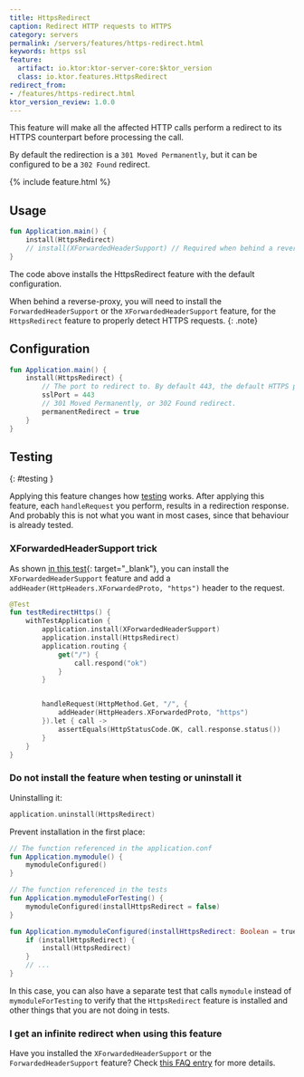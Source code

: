 ```yaml
---
title: HttpsRedirect
caption: Redirect HTTP requests to HTTPS
category: servers
permalink: /servers/features/https-redirect.html
keywords: https ssl
feature:
  artifact: io.ktor:ktor-server-core:$ktor_version
  class: io.ktor.features.HttpsRedirect
redirect_from:
- /features/https-redirect.html
ktor_version_review: 1.0.0
---
```


This feature will make all the affected HTTP calls perform a redirect to its
HTTPS counterpart before processing the call.

By default the redirection is a `301 Moved Permanently`,
but it can be configured to be a `302 Found` redirect.

{% include feature.html %}

## Usage

```kotlin
fun Application.main() {
    install(HttpsRedirect)
    // install(XForwardedHeaderSupport) // Required when behind a reverse-proxy
}
```

The code above installs the HttpsRedirect feature with the default configuration.

When behind a reverse-proxy, you will need to install the `ForwardedHeaderSupport` or the `XForwardedHeaderSupport`
feature, for the `HttpsRedirect` feature to properly detect HTTPS requests.
{: .note}

## Configuration

```kotlin
fun Application.main() {
    install(HttpsRedirect) {
        // The port to redirect to. By default 443, the default HTTPS port. 
        sslPort = 443
        // 301 Moved Permanently, or 302 Found redirect.
        permanentRedirect = true
    }
}
```

## Testing
{: #testing }

Applying this feature changes how [testing](/servers/testing.html) works.
After applying this feature, each `handleRequest` you perform, results in a redirection response.
And probably this is not what you want in most cases, since that behaviour is already tested.

### XForwardedHeaderSupport trick

As shown [in this test](https://github.com/ktorio/ktor/blob/bb0765ce00e5746c954fea70270cf7d802a40648/ktor-server/ktor-server-tests/test/io/ktor/tests/server/features/HttpsRedirectFeatureTest.kt#L31-L49){: target="_blank"},
you can install the `XForwardedHeaderSupport` feature and add a `addHeader(HttpHeaders.XForwardedProto, "https")`
header to the request.

```kotlin
@Test
fun testRedirectHttps() {
    withTestApplication {
        application.install(XForwardedHeaderSupport)
        application.install(HttpsRedirect)
        application.routing {
            get("/") {
                call.respond("ok")
            }
        }


        handleRequest(HttpMethod.Get, "/", {
            addHeader(HttpHeaders.XForwardedProto, "https")
        }).let { call ->
            assertEquals(HttpStatusCode.OK, call.response.status())
        }
    }
}
```

### Do not install the feature when testing or uninstall it

Uninstalling it:

```kotlin
application.uninstall(HttpsRedirect)
```

Prevent installation in the first place:

```kotlin
// The function referenced in the application.conf
fun Application.mymodule() {
    mymoduleConfigured()
}

// The function referenced in the tests
fun Application.mymoduleForTesting() {
    mymoduleConfigured(installHttpsRedirect = false)
}

fun Application.mymoduleConfigured(installHttpsRedirect: Boolean = true) {
    if (installHttpsRedirect) {
        install(HttpsRedirect)
    }
    // ...
}
```

In this case, you can also have a separate test that calls `mymodule` instead of `mymoduleForTesting` to verify
that the `HttpsRedirect` feature is installed and other things that you are not doing in tests.

### I get an infinite redirect when using this feature

Have you installed the `XForwardedHeaderSupport` or the `ForwardedHeaderSupport` feature?
Check [this FAQ entry](/quickstart/faq.html#infinite-redirect) for more details.